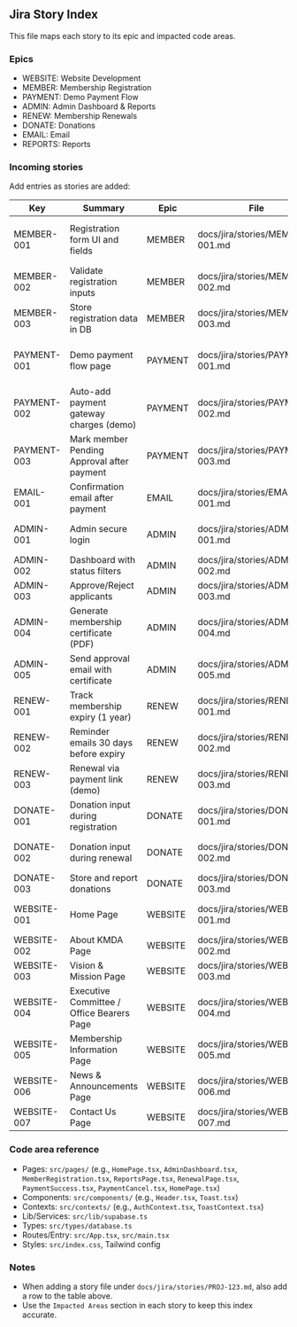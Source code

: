 ## Jira Story Index

This file maps each story to its epic and impacted code areas.

### Epics
- WEBSITE: Website Development
- MEMBER: Membership Registration
- PAYMENT: Demo Payment Flow
- ADMIN: Admin Dashboard & Reports
- RENEW: Membership Renewals
- DONATE: Donations
- EMAIL: Email
- REPORTS: Reports

### Incoming stories

Add entries as stories are added:

| Key | Summary | Epic | File | Impacted Areas |
| --- | --- | --- | --- | --- |
| MEMBER-001 | Registration form UI and fields | MEMBER | docs/jira/stories/MEMBER-001.md | pages: MemberRegistration; components: Toast; types, supabase |
| MEMBER-002 | Validate registration inputs | MEMBER | docs/jira/stories/MEMBER-002.md | pages: MemberRegistration |
| MEMBER-003 | Store registration data in DB | MEMBER | docs/jira/stories/MEMBER-003.md | lib: supabase; types |
| PAYMENT-001 | Demo payment flow page | PAYMENT | docs/jira/stories/PAYMENT-001.md | pages: PaymentSuccess, PaymentCancel; routes |
| PAYMENT-002 | Auto-add payment gateway charges (demo) | PAYMENT | docs/jira/stories/PAYMENT-002.md | pages: PaymentSuccess |
| PAYMENT-003 | Mark member Pending Approval after payment | PAYMENT | docs/jira/stories/PAYMENT-003.md | lib: supabase; pages: PaymentSuccess |
| EMAIL-001 | Confirmation email after payment | EMAIL | docs/jira/stories/EMAIL-001.md | lib: email/supabase |
| ADMIN-001 | Admin secure login | ADMIN | docs/jira/stories/ADMIN-001.md | pages: AdminLogin; contexts: AuthContext |
| ADMIN-002 | Dashboard with status filters | ADMIN | docs/jira/stories/ADMIN-002.md | pages: AdminDashboard |
| ADMIN-003 | Approve/Reject applicants | ADMIN | docs/jira/stories/ADMIN-003.md | lib: supabase; types |
| ADMIN-004 | Generate membership certificate (PDF) | ADMIN | docs/jira/stories/ADMIN-004.md | backend/pdf |
| ADMIN-005 | Send approval email with certificate | ADMIN | docs/jira/stories/ADMIN-005.md | email backend |
| RENEW-001 | Track membership expiry (1 year) | RENEW | docs/jira/stories/RENEW-001.md | lib: supabase; types |
| RENEW-002 | Reminder emails 30 days before expiry | RENEW | docs/jira/stories/RENEW-002.md | email backend |
| RENEW-003 | Renewal via payment link (demo) | RENEW | docs/jira/stories/RENEW-003.md | pages: RenewalPage; lib: supabase |
| DONATE-001 | Donation input during registration | DONATE | docs/jira/stories/DONATE-001.md | pages: MemberRegistration; lib: supabase |
| DONATE-002 | Donation input during renewal | DONATE | docs/jira/stories/DONATE-002.md | pages: RenewalPage; lib: supabase |
| DONATE-003 | Store and report donations | DONATE | docs/jira/stories/DONATE-003.md | pages: ReportsPage; lib: supabase; types |
| WEBSITE-001 | Home Page | WEBSITE | docs/jira/stories/WEBSITE-001.md | pages: HomePage; components: Header |
| WEBSITE-002 | About KMDA Page | WEBSITE | docs/jira/stories/WEBSITE-002.md | pages: HomePage |
| WEBSITE-003 | Vision & Mission Page | WEBSITE | docs/jira/stories/WEBSITE-003.md | pages: HomePage |
| WEBSITE-004 | Executive Committee / Office Bearers Page | WEBSITE | docs/jira/stories/WEBSITE-004.md | pages: HomePage |
| WEBSITE-005 | Membership Information Page | WEBSITE | docs/jira/stories/WEBSITE-005.md | pages: HomePage |
| WEBSITE-006 | News & Announcements Page | WEBSITE | docs/jira/stories/WEBSITE-006.md | pages: HomePage |
| WEBSITE-007 | Contact Us Page | WEBSITE | docs/jira/stories/WEBSITE-007.md | pages: HomePage |

### Code area reference

- Pages: `src/pages/` (e.g., `HomePage.tsx`, `AdminDashboard.tsx`, `MemberRegistration.tsx`, `ReportsPage.tsx`, `RenewalPage.tsx`, `PaymentSuccess.tsx`, `PaymentCancel.tsx`, `HomePage.tsx`)
- Components: `src/components/` (e.g., `Header.tsx`, `Toast.tsx`)
- Contexts: `src/contexts/` (e.g., `AuthContext.tsx`, `ToastContext.tsx`)
- Lib/Services: `src/lib/supabase.ts`
- Types: `src/types/database.ts`
- Routes/Entry: `src/App.tsx`, `src/main.tsx`
- Styles: `src/index.css`, Tailwind config

### Notes
- When adding a story file under `docs/jira/stories/PROJ-123.md`, also add a row to the table above.
- Use the `Impacted Areas` section in each story to keep this index accurate.

